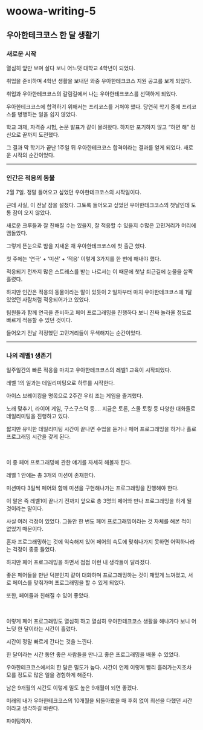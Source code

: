 # woowa-writing-5
## 우아한테크코스 한 달 생활기
### 새로운 시작
열심히 앞만 보며 살다 보니 어느덧 대학교 4학년이 되었다.

취업을 준비하며 4학년 생활을 보내던 와중 우아한테크코스 지원 공고를 보게 되었다.  

취업과 우아한테크코스의 갈림길에서 나는 우아한테크코스를 선택하게 되었다.

우아한테크코스에 합격하기 위해서는 프리코스를 거쳐야 했다. 당연히 학기 중에 프리코스를 병행하는 일을 쉽지 않았다.

학교 과제, 자격증 시험, 논문 발표가 같이 몰려왔다. 하지만 포기하지 않고 “하면 해” 정신으로 끝까지 도전했다.

그 결과 막 학기가 끝난 1주일 뒤 우아한테크코스 합격이라는 결과를 얻게 되었다. 새로운 시작의 순간이었다.

___

### 인간은 적응의 동물
2월 7일. 정말 들어오고 싶었던 우아한테크코스의 시작일이다. 

근데 사실, 이 전날 잠을 설쳤다. 그토록 들어오고 싶었던 우아한테크코스의 첫날인데 도통 잠이 오지 않았다. 

새로운 크루들과 잘 친해질 수는 있을지, 잘 적응할 수 있을지 수많은 고민거리가 머리에 맴돌았다.

그렇게 뜬눈으로 밤을 지새운 채 우아한테크코스에 첫 출근 했다.

첫 주에는 ‘연극’ + ‘미션’ + ‘적응’ 이렇게 3가지를 한 번에 해내야 했다.

적응되기 전까지 많은 스트레스를 받는 나로서는 이 때문에 첫날 퇴근길에 눈물을 살짝 흘렸다.

하지만 인간은 적응의 동물이라는 말이 있듯이 2 일차부터 마치 우아한테크코스에 1달 있었던 사람처럼 적응되어가고 있었다.

팀원들과 함께 연극을 준비하고 페어 프로그래밍을 진행하다 보니 진짜 놀라울 정도로 빠르게 적응할 수 있던 것이다. 

들어오기 전날 걱정했던 고민거리들이 무색해지는 순간이었다.

___

### 나의 레벨1 생존기
일주일간의 빠른 적응을 마치고 우아한테크코스의 레벨1 교육이 시작되었다.

레벨 1의 일과는 데일리미팅으로 하루를 시작한다. 

아이스 브레이킹을 명목으로 2주간 우리 조는 게임을 즐겨했다.

노래 맞추기, 라이어 게임, 구스구스덕 등…. 지금은 토론, 스몰 토킹 등 다양한 대화들로 데일리미팅을 진행하고 있다. 

짧지만 유익한 데일리미팅 시간이 끝나면 수업을 듣거나 페어 프로그래밍을 하거나 홀로 프로그래밍 시간을 갖게 된다.  <br><br><br>


 이 중 페어 프로그래밍에 관한 얘기를 자세히 해볼까 한다.
 
레벨 1 안에는 총 3개의 미션이 존재한다. 

미션마다 3일씩 페어와 함께 미션을 구현해나가는 프로그래밍을 진행해야 한다.

이 말은 즉 레벨1이 끝나기 전까지 앞으로 총 3명의 페어와 만나 프로그래밍을 하게 될 것이라는 말이다.

사실 여러 걱정이 있었다. 그동안 한 번도 페어 프로그래밍이라는 것 자체를 해본 적이 없었기 때문이다.

혼자 프로그래밍하는 것에 익숙해져 있어 페어의 속도에 맞춰나가지 못하면 어떡하나라는 걱정이 종종 들었다.

하지만 페어 프로그래밍을 하면서 점점 이런 내 생각들이 달라졌다.

좋은 페어들을 만난 덕분인지 같이 대화하며 프로그래밍하는 것이 재밌게 느껴졌고, 서로 페이스를 맞춰가며 프로그래밍을 할 수 있게 되었다.

또한, 페어들과 친해질 수 있어 좋았다. <br><br><br> 
 
 이렇게 페어 프로그래밍도 열심히 하고 열심히 우아한테크코스 생활을 해나가다 보니 어느덧 한 달이라는 시간이 흘렀다.
 
시간이 정말 빠르게 간다는 것을 느낀다.

한 달이라는 시간 동안 좋은 사람들을 만나고 좋은 프로그래밍을 배울 수 있었다.

우아한테크코스에서의 한 달은 밀도가 높다. 시간이 언제 이렇게 빨리 흘러가는지조차 모를 정도로 많은 일을 경험하게 해준다.

남은 9개월의 시간도 이렇게 밀도 높은 9개월이 되면 좋겠다.

미래의 내가 우아한테크코스의 10개월을 되돌아봤을 때 후회 없이 최선을 다했던 시간이라고 생각하길 바란다.

파이팅하자.
